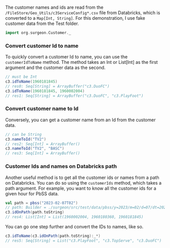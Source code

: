 

The customer names and ids are read from the
`/FileStore/Geo_Utils/c3ServiceConfig*.csv` file from Databricks, which is
converted to a `Map[Int, String]`. For this demonstration, I use fake customer
data from the Test folder.

```scala
import org.surgeon.Customer._
```


### Convert customer Id to name

To quickly convert a customer Id to name, you can use the `customerIdToName`
method. The method takes an Int or List[Int] as the first argument and the
customer data as the second. 

```scala 
// must be Int 
c3.idToName(1960181845)
// res0: Seq[String] = ArrayBuffer("c3.DuoFC")
c3.idToName(1960181845, 1960002004)
// res1: Seq[String] = ArrayBuffer("c3.DuoFC", "c3.PlayFoot")
```
### Convert customer name to Id

Conversely, you can get a customer name from an Id from the customer data. 

```scala 
// can be String 
c3.nameToId("TV2")
// res2: Seq[Int] = ArrayBuffer()
c3.nameToId("TV2", "BASC")
// res3: Seq[Int] = ArrayBuffer()
```

### Customer Ids and names on Databricks path

Another useful method is to get all the customer ids or names from a path on
Databricks. You can do so using the `customerIds` method, which takes a path
argument.  For example, you want to know all the customer ids for a given hour
for PbSS data. 

```scala
val path = pbss("2023-02-07T02") 
// path: Builder = ./surgeon/src/test/data/pbss/y=2023/m=02/d=07/dt=2023_02_07_02 
c3.idOnPath(path.toString)
// res4: List[Int] = List(1960002004, 1960180360, 1960181845)
```

You can go one step further and convert the IDs to names, like so.

```scala
c3.idToName(c3.idOnPath(path.toString):_*)
// res5: Seq[String] = List("c3.PlayFoot", "c3.TopServe", "c3.DuoFC")
```




